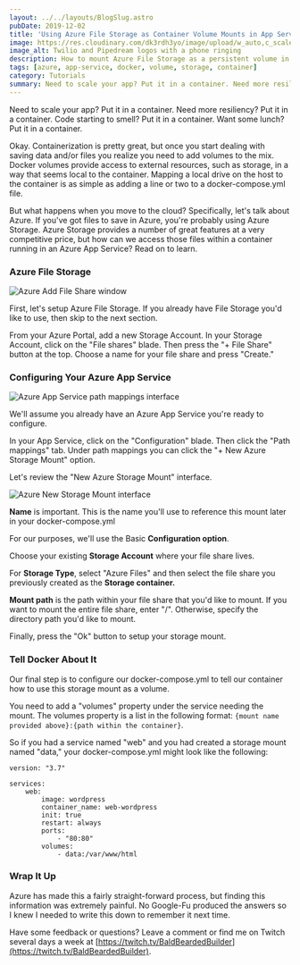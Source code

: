 ```yaml
---
layout: ../../layouts/BlogSlug.astro
pubDate: 2019-12-02
title: 'Using Azure File Storage as Container Volume Mounts in App Services'
image: https://res.cloudinary.com/dk3rdh3yo/image/upload/w_auto,c_scale/v1669516284/blog/email-phone-call-transcripts-with-twilio-studio-and-pipedream/m_lxbxkr.png
image_alt: Twilio and Pipedream logos with a phone ringing
description: How to mount Azure File Storage as a persistent volume in your multi-container App Services.
tags: [azure, app-service, docker, volume, storage, container]
category: Tutorials
summary: Need to scale your app? Put it in a container. Need more resiliency? Put it in a container. Code starting to smell? Put it in a container. Want some lunch? Put it in a container.
---
```


Need to scale your app? Put it in a container. Need more resiliency? Put it in a container. Code starting to smell? Put it in a container. Want some lunch? Put it in a container.

Okay. Containerization is pretty great, but once you start dealing with saving data and/or files you realize you need to add volumes to the mix. Docker volumes provide access to external resources, such as storage, in a way that seems local to the container. Mapping a local drive on the host to the container is as simple as adding a line or two to a docker-compose.yml file.

But what happens when you move to the cloud? Specifically, let's talk about Azure. If you've got files to save in Azure, you're probably using Azure Storage. Azure Storage provides a number of great features at a very competitive price, but how can we access those files within a container running in an Azure App Service? Read on to learn.

<!--more-->

### Azure File Storage

![Azure Add File Share window](https://res.cloudinary.com/dk3rdh3yo/image/upload/v1650124940/blog/using-azure-file-storage-as-container-volume-mounts-in-app-services/69987799-ef2dd700-1505-11ea-92bf-d93f604bfa8a_gvi1ya_ufkv0d.jpg)

First, let's setup Azure File Storage. If you already have File Storage you'd like to use, then skip to the next section.

From your Azure Portal, add a new Storage Account. In your Storage Account, click on the "File shares" blade. Then press the "+ File Share" button at the top. Choose a name for your file share and press "Create."

### Configuring Your Azure App Service

![Azure App Service path mappings interface](https://res.cloudinary.com/dk3rdh3yo/image/upload/v1650124941/blog/using-azure-file-storage-as-container-volume-mounts-in-app-services/69988604-919a8a00-1507-11ea-802a-b9a7f0c03d53_vqnrgy_rr3l92.jpg)

We'll assume you already have an Azure App Service you're ready to configure.

In your App Service, click on the "Configuration" blade. Then click the "Path mappings" tab. Under path mappings you can click the "+ New Azure Storage Mount" option.

Let's review the "New Azure Storage Mount" interface.

![Azure New Storage Mount interface](https://res.cloudinary.com/dk3rdh3yo/image/upload/v1650124940/blog/using-azure-file-storage-as-container-volume-mounts-in-app-services/69988677-b8f15700-1507-11ea-8a4d-8f57a0e7dee3_q6v30k_neodqw.jpg)

**Name** is important. This is the name you'll use to reference this mount later in your docker-compose.yml

For our purposes, we'll use the Basic **Configuration option**.

Choose your existing **Storage Account** where your file share lives.

For **Storage Type**, select "Azure Files" and then select the file share you previously created as the **Storage container.**

**Mount path** is the path within your file share that you'd like to mount. If you want to mount the entire file share, enter "/". Otherwise, specify the directory path you'd like to mount.

Finally, press the "Ok" button to setup your storage mount.

### Tell Docker About It

Our final step is to configure our docker-compose.yml to tell our container how to use this storage mount as a volume.

You need to add a "volumes" property under the service needing the mount. The volumes property is a list in the following format: `{mount name provided above}:{path within the container}`.

So if you had a service named "web" and you had created a storage mount named "data," your docker-compose.yml might look like the following:

```docker
version: "3.7"

services:
    web:
        image: wordpress
        container_name: web-wordpress
        init: true
        restart: always
        ports:
            - "80:80"
        volumes:
            - data:/var/www/html

```

### Wrap It Up

Azure has made this a fairly straight-forward process, but finding this information was extremely painful. No Google-Fu produced the answers so I knew I needed to write this down to remember it next time.

Have some feedback or questions? Leave a comment or find me on Twitch several days a week at [https://twitch.tv/BaldBeardedBuilder](https://twitch.tv/BaldBeardedBuilder).
